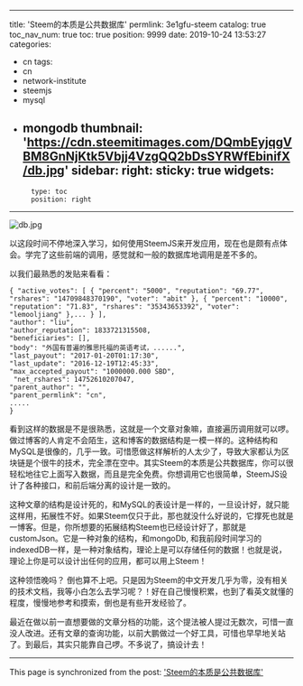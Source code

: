 
---
title: 'Steem的本质是公共数据库'
permlink: 3e1gfu-steem
catalog: true
toc_nav_num: true
toc: true
position: 9999
date: 2019-10-24 13:53:27
categories:
- cn
tags:
- cn
- network-institute
- steemjs
- mysql
- mongodb
thumbnail: 'https://cdn.steemitimages.com/DQmbEyjqgVBM8GnNjKtk5Vbjj4VzgQQ2bDsSYRWfEbinifX/db.jpg'
sidebar:
    right:
        sticky: true
widgets:
    -
        type: toc
        position: right
---


![db.jpg](https://cdn.steemitimages.com/DQmbEyjqgVBM8GnNjKtk5Vbjj4VzgQQ2bDsSYRWfEbinifX/db.jpg)

以这段时间不停地深入学习，如何使用SteemJS来开发应用，现在也是颇有点体会。学完了这些前端的调用，感觉就和一般的数据库地调用是差不多的。

以我们最熟悉的发贴来看看：
```
{ "active_votes": [ { "percent": "5000", "reputation": "69.77", "rshares": "14709848370190", "voter": "abit" }, { "percent": "10000", "reputation": "71.83", "rshares": "35343653392", "voter": "lemooljiang" },... } ], 
"author": "liu", 
"author_reputation": 1833721315508, 
"beneficiaries": [], 
"body": "外国有普遍的雅思托福的英语考试，......", 
"last_payout": "2017-01-20T01:17:30", 
"last_update": "2016-12-19T12:45:33", 
"max_accepted_payout": "1000000.000 SBD",
 "net_rshares": 14752610207047, 
"parent_author": "", 
"parent_permlink": "cn", 
..... 
}
```

看到这样的数据是不是很熟悉，这就是一个文章对象嘛，直接遍历调用就可以啰。做过博客的人肯定不会陌生，这和博客的数据结构是一模一样的。这种结构和MySQL是很像的，几乎一致。可惜愿做这样解析的人太少了，导致大家都认为区块链是个很牛的技术，完全漂在空中。其实Steem的本质是公共数据库，你可以很轻松地往它上面写入数据，而且是完全免费。你想调用它也很简单，SteemJS设计了各种接口，和前后端分离的设计是一致的。

这种文章的结构是设计死的，和MySQL的表设计是一样的，一旦设计好，就只能这样用，拓展性不好。如果Steem仅只于此，那也就没什么好说的，它撑死也就是一博客。但是，你所想要的拓展结构Steem也已经设计好了，那就是customJson。它是一种对象的结构，和mongoDb, 和我前段时间学习的indexedDB一样，是一种对象结构，理论上是可以存储任何的数据！也就是说，理论上你是可以设计出任何的应用，都可以用上Steem！

这种领悟晚吗？ 倒也算不上吧。只是因为Steem的中文开发几乎为零，没有相关的技术文档，我等小白怎么去学习呢？！好在自己慢慢积累，也到了看英文就懂的程度，慢慢地参考和摸索，倒也是有些开发经验了。

最近在做以前一直想要做的文章分档的功能，这个提法被人提过无数次，可惜一直没人改进。还有文章的查询功能，以前大鹏做过一个好工具，可惜也早早地关站了。到最后，其实只能靠自己啰。不多说了，搞设计去！

- - -

This page is synchronized from the post: ['Steem的本质是公共数据库'](https://steemit.com/@lemooljiang/3e1gfu-steem)
